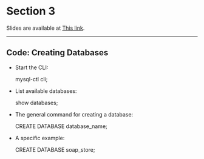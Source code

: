 # Section 3

Slides are available at <a href="http://webdev.slides.com/coltsteele/mysql-97-98#/2" target="_blank">This link</a>.

<hr>

## Code: Creating Databases

- Start the CLI:

  mysql-ctl cli; 

- List available databases:

  show databases; 

- The general command for creating a database:

  CREATE DATABASE database_name; 

- A specific example:

  CREATE DATABASE soap_store;
